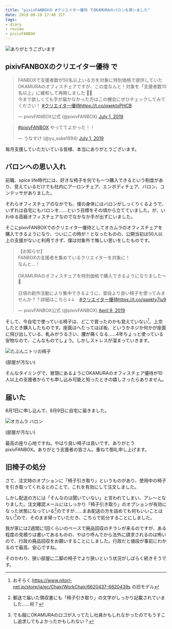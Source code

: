 ```yaml
---
title: "pixivFANBOXの #クリエイター優待 でOKAMURAのバロンを買いました"
date: 2019-08-10 17:40 JST
tags: 
- diary
- review
- pixivFANBOX
---
```


![ありがとうございます](2019/okamura-baron-and-my-icon.jpg)

## pixivFANBOXのクリエイター優待 で

<blockquote class="twitter-tweet"><p lang="ja" dir="ltr">FANBOXで支援者数が50名以上いる方を対象に特別価格で提供していたOKAMURAのオフィスチェアですが、この度なんと！対象を「支援者数10名以上」に緩和して再開しました 🎉🎉<br>今まで欲しくても手が届かなかった方はこの機会にぜひチェックしてみてください！ <a href="https://twitter.com/hashtag/%E3%82%AF%E3%83%AA%E3%82%A8%E3%82%A4%E3%82%BF%E3%83%BC%E5%84%AA%E5%BE%85?src=hash&amp;ref_src=twsrc%5Etfw">#クリエイター優待</a><a href="https://t.co/qaektxPHCB">https://t.co/qaektxPHCB</a></p>&mdash; pixivFANBOX公式 (@pixivFANBOX) <a href="https://twitter.com/pixivFANBOX/status/1145636682903040001?ref_src=twsrc%5Etfw">July 1, 2019</a></blockquote> <script async src="https://platform.twitter.com/widgets.js" charset="utf-8"></script>

<blockquote class="twitter-tweet"><p lang="ja" dir="ltr"><a href="https://twitter.com/hashtag/pixivFANBOX?src=hash&amp;ref_src=twsrc%7Etfw">#pixivFANBOX</a> やっててよかった！！</p>&mdash; うなすけ (@yu_suke1994) <a href="https://twitter.com/yu_suke1994/status/1145644922189430789?ref_src=twsrc%5Etfw">July 1, 2019</a></blockquote>

毎月支援していただいている皆様、本当にありがとうございます。

## バロンへの思い入れ
前職、spice life時代には、好きな椅子を何でも一つ購入できるという制度があり、覚えているだけでも社内にアーロンチェア、エンボディチェア、バロン、コンテッサがありました。

それらオフィスチェアのなかでも、僕の身体にはバロンがしっくりくるようで、いずれは自宅にもバロンを……という目標をその頃から立てていました。が、いわゆる高級オフィスチェアなのでなかなか手が出ずにいました。

そこにpixivFANBOXでのクリエイター優待としてオカムラのオフィスチェアを購入できるようになり、ついにこの時が！となったものの、公開当初は50人以上の支援がないと利用できず、僕は対象外で悔しい思いをしたものです。

<blockquote class="twitter-tweet"><p lang="ja" dir="ltr">【お知らせ】<br>FANBOXの支援者を集めているクリエイターを対象に！<br>なんと…！<br><br>OKAMURAのオフィスチェアを特別価格で購入できるようになりました〜 🎉<br><br>日頃の創作活動により集中できるように、普段より良い椅子を使ってみませんか？？詳細はこちら↓↓　<a href="https://twitter.com/hashtag/%E3%82%AF%E3%83%AA%E3%82%A8%E3%82%A4%E3%82%BF%E3%83%BC%E5%84%AA%E5%BE%85?src=hash&amp;ref_src=twsrc%5Etfw">#クリエイター優待</a><a href="https://t.co/qaekty7iu9">https://t.co/qaekty7iu9</a></p>&mdash; pixivFANBOX公式 (@pixivFANBOX) <a href="https://twitter.com/pixivFANBOX/status/1115548842441576448?ref_src=twsrc%5Etfw">April 9, 2019</a></blockquote>

そして、今自宅で使っている椅子は、どこで買ったのかも覚えていない[^1]、上京したとき購入したものです。座面はへたってほぼ板、というかネジか何かが座面に飛び出している、軋みがうるさい、腰が痛くなる……4年ちょっと使っている安物なので、こんなものでしょう。しかしストレスが溜まっていきます。

![たぶんニトリの椅子](2019/office-chair-maybe-nitori.jpg)

(部屋が汚ない)

そんなタイミングで、冒頭にあるようにOKAMURAのオフィスチェア優待が10人以上の支援者からでも申し込み可能と知ったときの嬉しさったらありません。

## 届いた
8月1日に申し込んで、8月9日に自宅に届きました。

![オカムラ バロン](2019/okamura-baron.jpg)

(部屋が汚ない)

最高の座り心地ですね。やはり良い椅子は良いです、ありがとうpixivFANBOX。ありがとう支援者の皆さん。重ねて御礼申し上げます。

## 旧椅子の処分
さて、注文時のオプションに「椅子引き取り」というものがあり、使用中の椅子を引き取ってくれるとのことで、これを有効にして注文しました。

しかし配送の方には「そんなのは聞いていない」と言われてしまい、アレ～となりました。注文確認メールにはしっかり「椅子引き取り」のオプションが有効になった状態になっている[^2]のですが……まあ配送の方を詰めても何もいいことはない[^3]ので、そのまま帰っていただき、こちらで処分することにしました。

我が家には2週間に1回くらいのペースで廃品回収のチラシが来るのですが、ある程度の見積りは書いてあるものの、やはり呼んでから法外に請求されるのは怖いので、行政の廃品回収をお願いすることにしました。行政だと値段が事前にわかるので最高、安心ですね。

そのかわり、狭い部屋に二脚の椅子でより狭いという状況がしばらく続きそうです。

[^1]: おそらく <https://www.nitori-net.jp/store/ja/ec/Chair/WorkChair/6620437-6620439s> の旧モデル
[^2]: 郵送で届いた領収書にも「椅子引き取り」の文字がしっかり記載されていました……何？
[^3]: でも服にOKAMURAのロゴが入ってたし社員かもしれなかったのでもうすこし追求してもよかったかもしれない？
